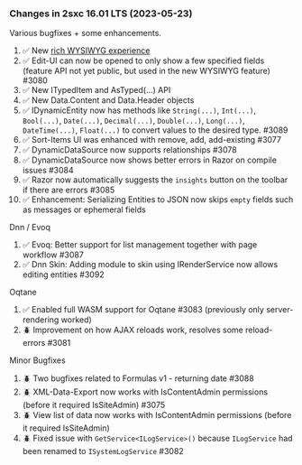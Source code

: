 
### Changes in 2sxc 16.01 LTS (2023-05-23)

Various bugfixes + some enhancements.

1. ✅ New [rich WYSIWYG experience](xref:Basics.Data.Fields.String-Wysiwyg-Rich)
1. ✅ Edit-UI can now be opened to only show a few specified fields (feature API not yet public, but used in the new WYSIWYG feature) #3080
1. ✅ New ITypedItem and AsTyped(...) API
1. ✅ New Data.Content and Data.Header objects
1. ✅ IDynamicEntity now has methods like `String(...)`, `Int(...)`, `Bool(...)`, `Date(...)`, `Decimal(...)`, `Double(...)`, `Long(...)`, `DateTime(...)`, `Float(...)` to convert values to the desired type. #3089
1. ✅ Sort-Items UI was enhanced with remove, add, add-existing #3077
1. ✅ DynamicDataSource now supports relationships #3078
1. ✅ DynamicDataSource now shows better errors in Razor on compile issues #3084
1. ✅ Razor now automatically suggests the `insights` button on the toolbar if there are errors #3085
1. ✅ Enhancement: Serializing Entities to JSON now skips `empty` fields such as messages or ephemeral fields

Dnn / Evoq

1. ✅ Evoq: Better support for list management together with page workflow #3087
1. ✅ Dnn Skin: Adding module to skin using IRenderService now allows editing entities #3092

Oqtane

1. ✅ Enabled full WASM support for Oqtane #3083 (previously only server-rendering worked)
1. 🪲 Improvement on how AJAX reloads work, resolves some reload-errors #3081

Minor Bugfixes

1. 🪲 Two bugfixes related to Formulas v1 - returning date #3088
1. 🪲 XML-Data-Export now works with IsContentAdmin permissions (before it required IsSiteAdmin) #3075
1. 🪲 View list of data now works with IsContentAdmin permissions (before it required IsSiteAdmin)
1. 🪲 Fixed issue with `GetService<ILogService>()` because `ILogService` had been renamed to `ISystemLogService` #3082

